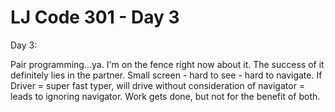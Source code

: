 # LJ Code 301 - Day 3

Day 3:

Pair programming...ya. I'm on the fence right now about it. The success of it definitely lies in the partner. Small screen - hard to see - hard to navigate. If Driver = super fast typer, will drive without consideration of navigator = leads to ignoring navigator. Work gets done, but not for the benefit of both.
